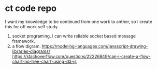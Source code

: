 # ct code repo
I want my knowledge to be continued from one work to anther, so I create this for off work self study.
1. socket programing, I can write reliable socket based message framework.
2. a flow digram.
https://modeling-languages.com/javascript-drawing-libraries-diagrams/
https://stackoverflow.com/questions/22226849/can-i-create-a-flow-chart-no-tree-chart-using-d3-js
